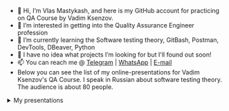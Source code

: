 - 👋 Hi, I’m Vlas Mastykash, and here is my GitHub account for practicing on QA Course by Vadim Ksenzov.
- 👀 I’m interested in getting into the Quality Assurance Engineer profession
- 🌱 I’m currently learning the Software testing theory, GitBash, Postman, DevTools, DBeaver, Python
- 💞️ I have no idea what projects I’m looking for but I'll found out soon!
- 📫 You can reach me @ [Telegram](https://t.me/v_las) | [WhatsApp](https://wa.me/79136198392) | [E-mail](mailto:mastykash.vlas@gmail.com)
- Below you can see the list of my online-presentations for Vadim Ksenzov's QA Course. I speak in Russian about software testing theory. The audience is about 80 people.
<details>
<summary>My presentations</summary>
  
  [Watch on YouTube](https://youtu.be/P_t3Dbd9S-o)
  ---
  <a href="https://youtu.be/P_t3Dbd9S-o">
	  <img src="https://img.youtube.com/vi/P_t3Dbd9S-o/maxresdefault.jpg" alt="Presentation" style="width:560px;height:315px;">
  </a>
  
  ---
  
  [Watch on YouTube](https://youtu.be/P_t3Dbd9S-o)
  ---
  <a href="https://youtu.be/9rS_QANhGXQ">
	  <img src="https://img.youtube.com/vi/9rS_QANhGXQ/maxresdefault.jpg" alt="Presentation" style="width:560px;height:315px;">
  </a>
  
  ---
  
</details>
<!---
v-las/v-las is a ✨ special ✨ repository because its `README.md` (this file) appears on your GitHub profile.
You can click the Preview link to take a look at your cringes.
--->
